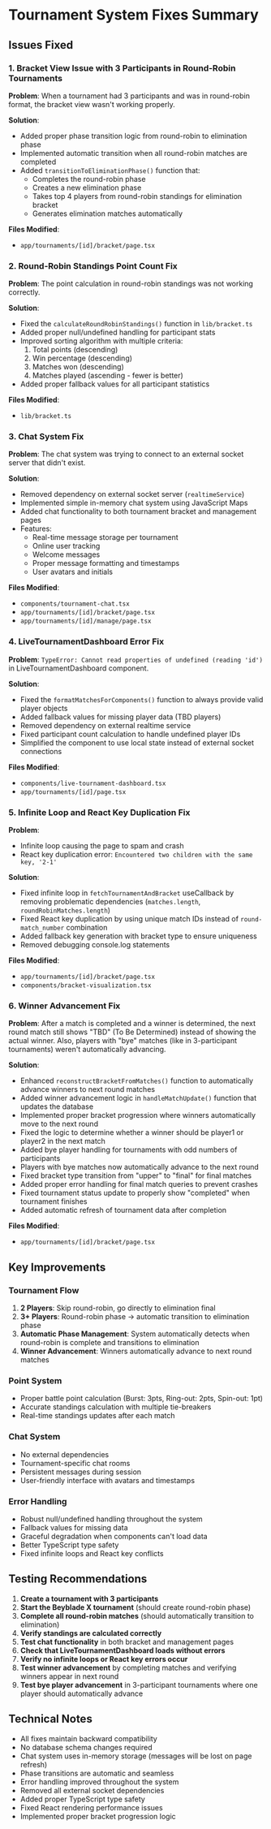# Tournament System Fixes Summary

## Issues Fixed

### 1. Bracket View Issue with 3 Participants in Round-Robin Tournaments

**Problem**: When a tournament had 3 participants and was in round-robin format, the bracket view wasn't working properly.

**Solution**:

- Added proper phase transition logic from round-robin to elimination phase
- Implemented automatic transition when all round-robin matches are completed
- Added `transitionToEliminationPhase()` function that:
  - Completes the round-robin phase
  - Creates a new elimination phase
  - Takes top 4 players from round-robin standings for elimination bracket
  - Generates elimination matches automatically

**Files Modified**:

- `app/tournaments/[id]/bracket/page.tsx`

### 2. Round-Robin Standings Point Count Fix

**Problem**: The point calculation in round-robin standings was not working correctly.

**Solution**:

- Fixed the `calculateRoundRobinStandings()` function in `lib/bracket.ts`
- Added proper null/undefined handling for participant stats
- Improved sorting algorithm with multiple criteria:
  1. Total points (descending)
  2. Win percentage (descending)
  3. Matches won (descending)
  4. Matches played (ascending - fewer is better)
- Added proper fallback values for all participant statistics

**Files Modified**:

- `lib/bracket.ts`

### 3. Chat System Fix

**Problem**: The chat system was trying to connect to an external socket server that didn't exist.

**Solution**:

- Removed dependency on external socket server (`realtimeService`)
- Implemented simple in-memory chat system using JavaScript Maps
- Added chat functionality to both tournament bracket and management pages
- Features:
  - Real-time message storage per tournament
  - Online user tracking
  - Welcome messages
  - Proper message formatting and timestamps
  - User avatars and initials

**Files Modified**:

- `components/tournament-chat.tsx`
- `app/tournaments/[id]/bracket/page.tsx`
- `app/tournaments/[id]/manage/page.tsx`

### 4. LiveTournamentDashboard Error Fix

**Problem**: `TypeError: Cannot read properties of undefined (reading 'id')` in LiveTournamentDashboard component.

**Solution**:

- Fixed the `formatMatchesForComponents()` function to always provide valid player objects
- Added fallback values for missing player data (TBD players)
- Removed dependency on external realtime service
- Fixed participant count calculation to handle undefined player IDs
- Simplified the component to use local state instead of external socket connections

**Files Modified**:

- `components/live-tournament-dashboard.tsx`
- `app/tournaments/[id]/page.tsx`

### 5. Infinite Loop and React Key Duplication Fix

**Problem**:

- Infinite loop causing the page to spam and crash
- React key duplication error: `Encountered two children with the same key, '2-1'`

**Solution**:

- Fixed infinite loop in `fetchTournamentAndBracket` useCallback by removing problematic dependencies (`matches.length`, `roundRobinMatches.length`)
- Fixed React key duplication by using unique match IDs instead of `round-match_number` combination
- Added fallback key generation with bracket type to ensure uniqueness
- Removed debugging console.log statements

**Files Modified**:

- `app/tournaments/[id]/bracket/page.tsx`
- `components/bracket-visualization.tsx`

### 6. Winner Advancement Fix

**Problem**: After a match is completed and a winner is determined, the next round match still shows "TBD" (To Be Determined) instead of showing the actual winner. Also, players with "bye" matches (like in 3-participant tournaments) weren't automatically advancing.

**Solution**:

- Enhanced `reconstructBracketFromMatches()` function to automatically advance winners to next round matches
- Added winner advancement logic in `handleMatchUpdate()` function that updates the database
- Implemented proper bracket progression where winners automatically move to the next round
- Fixed the logic to determine whether a winner should be player1 or player2 in the next match
- Added bye player handling for tournaments with odd numbers of participants
- Players with bye matches now automatically advance to the next round
- Fixed bracket type transition from "upper" to "final" for final matches
- Added proper error handling for final match queries to prevent crashes
- Fixed tournament status update to properly show "completed" when tournament finishes
- Added automatic refresh of tournament data after completion

**Files Modified**:

- `app/tournaments/[id]/bracket/page.tsx`

## Key Improvements

### Tournament Flow

1. **2 Players**: Skip round-robin, go directly to elimination final
2. **3+ Players**: Round-robin phase → automatic transition to elimination phase
3. **Automatic Phase Management**: System automatically detects when round-robin is complete and transitions to elimination
4. **Winner Advancement**: Winners automatically advance to next round matches

### Point System

- Proper battle point calculation (Burst: 3pts, Ring-out: 2pts, Spin-out: 1pt)
- Accurate standings calculation with multiple tie-breakers
- Real-time standings updates after each match

### Chat System

- No external dependencies
- Tournament-specific chat rooms
- Persistent messages during session
- User-friendly interface with avatars and timestamps

### Error Handling

- Robust null/undefined handling throughout the system
- Fallback values for missing data
- Graceful degradation when components can't load data
- Better TypeScript type safety
- Fixed infinite loops and React key conflicts

## Testing Recommendations

1. **Create a tournament with 3 participants**
2. **Start the Beyblade X tournament** (should create round-robin phase)
3. **Complete all round-robin matches** (should automatically transition to elimination)
4. **Verify standings are calculated correctly**
5. **Test chat functionality** in both bracket and management pages
6. **Check that LiveTournamentDashboard loads without errors**
7. **Verify no infinite loops or React key errors occur**
8. **Test winner advancement** by completing matches and verifying winners appear in next round
9. **Test bye player advancement** in 3-participant tournaments where one player should automatically advance

## Technical Notes

- All fixes maintain backward compatibility
- No database schema changes required
- Chat system uses in-memory storage (messages will be lost on page refresh)
- Phase transitions are automatic and seamless
- Error handling improved throughout the system
- Removed all external socket dependencies
- Added proper TypeScript type safety
- Fixed React rendering performance issues
- Implemented proper bracket progression logic
